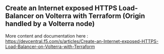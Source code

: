 ## Create an Internet exposed HTTPS Load-Balancer on Volterra with Terraform (Origin handled by a Volterra node)

More content and documentation here : https://devcentral.f5.com/s/articles/Create-an-Internet-exposed-HTTPS-Load-Balancer-on-Volterra-with-Terraform